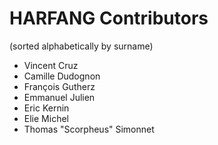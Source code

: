 # HARFANG Contributors

(sorted alphabetically by surname)

* Vincent Cruz
* Camille Dudognon
* François Gutherz
* Emmanuel Julien
* Eric Kernin
* Elie Michel
* Thomas "Scorpheus" Simonnet
